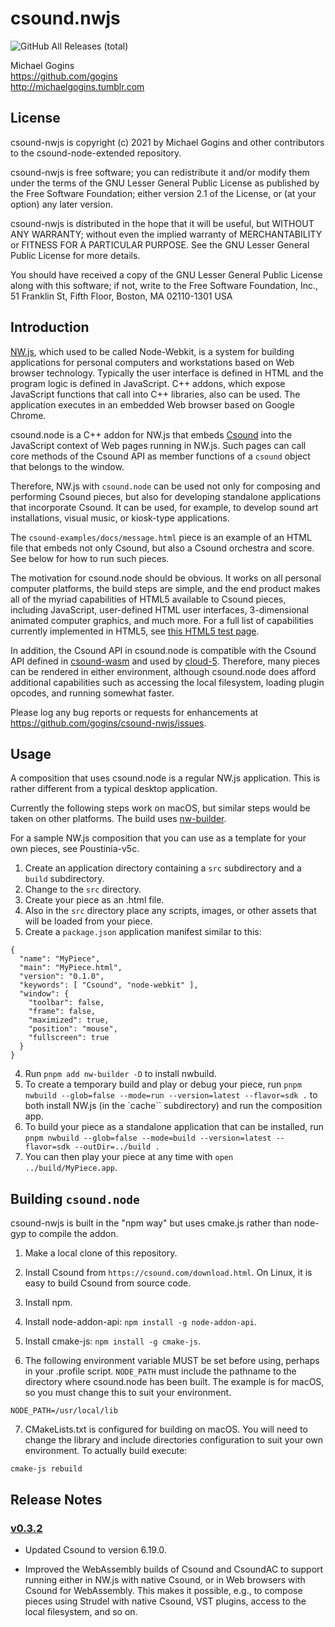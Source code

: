 # csound.nwjs
![GitHub All Releases (total)](https://img.shields.io/github/downloads/gogins/csound-nwjs/total.svg)<br>

Michael Gogins<br>
https://github.com/gogins<br>
http://michaelgogins.tumblr.com

## License

csound-nwjs is copyright (c) 2021 by Michael Gogins and 
other contributors to the csound-node-extended repository.

csound-nwjs is free software; you can redistribute it
and/or modify them under the terms of the GNU Lesser General Public
License as published by the Free Software Foundation; either
version 2.1 of the License, or (at your option) any later version.

csound-nwjs is distributed in the hope that it will be useful,
but WITHOUT ANY WARRANTY; without even the implied warranty of
MERCHANTABILITY or FITNESS FOR A PARTICULAR PURPOSE.  See the
GNU Lesser General Public License for more details.

You should have received a copy of the GNU Lesser General Public
License along with this software; if not, write to the Free Software
Foundation, Inc., 51 Franklin St, Fifth Floor, Boston, MA
02110-1301 USA

## Introduction

[NW.js](http://nwjs.io/), which used to be called Node-Webkit, is a system for building 
applications for personal computers and workstations based on Web browser 
technology. Typically the user interface is defined in HTML and the program 
logic is defined in JavaScript. C++ addons, which expose JavaScript functions 
that call into C++ libraries, also can be used. The application executes in an 
embedded Web browser based on Google Chrome.

csound.node is a C++ addon for NW.js that embeds [Csound](http://csound.github.io/) into the 
JavaScript context of Web pages running in NW.js. Such pages can call core 
methods of the Csound API as member functions of a `csound` object that 
belongs to the window.

Therefore, NW.js with `csound.node` can be used not only for composing and 
performing Csound pieces, but also for developing standalone applications that 
incorporate Csound. It can be used, for example, to develop sound art 
installations, visual music, or kiosk-type applications.

The `csound-examples/docs/message.html` piece is an example of an HTML file
that embeds not only Csound, but also a Csound orchestra and score. See below 
for how to run such pieces.

The motivation for csound.node should be obvious. It works on all personal 
computer platforms, the build steps are simple, and the end product makes all 
of the myriad capabilities of HTML5 available to Csound pieces, including 
JavaScript, user-defined HTML user interfaces, 3-dimensional animated computer
graphics, and much more. For a full list of capabilities currently implemented 
in HTML5, see [this HTML5 test page](https://html5test.com/).

In addition, the Csound API in csound.node is compatible with the Csound API 
defined in [csound-wasm](https://github.com/gogins/csound-wasm) and 
used by [cloud-5](https://github.com/gogins/cloud-5). Therefore, many pieces 
can be rendered in either environment, although csound.node does afford 
additional capabilities such as accessing the local filesystem, loading plugin 
opcodes, and running somewhat faster.

Please log any bug reports or requests for enhancements at 
https://github.com/gogins/csound-nwjs/issues.

## Usage

A composition that uses csound.node is a regular NW.js application. This is 
rather different from a typical desktop application. 

Currently the following steps work on macOS, but similar steps would be taken 
on other platforms. The build uses 
[nw-builder](https://github.com/nwutils/nw-builder).

For a sample NW.js composition that you can use as a template for your own 
pieces, see Poustinia-v5c.

1. Create an application directory containing a `src` subdirectory and a 
   `build` subdirectory. 
2. Change to the `src` directory.
3. Create your piece as an .html file.
4. Also in the `src` directory place any scripts, images, or other assets that 
   will be loaded from your piece.
2. Create a `package.json` application manifest similar to this:
```
{
  "name": "MyPiece",
  "main": "MyPiece.html",
  "version": "0.1.0",
  "keywords": [ "Csound", "node-webkit" ],
  "window": {
    "toolbar": false,
    "frame": false,
    "maximized": true,
    "position": "mouse",
    "fullscreen": true
  }
}
```
4. Run `pnpm add nw-builder -D` to install nwbuild.
5. To create a temporary build and play or debug your piece, run 
   `pnpm nwbuild --glob=false --mode=run --version=latest --flavor=sdk .` 
   to both install NW.js (in the `cache`` subdirectory) and run the composition app.
6. To build your piece as a standalone application that can be installed, run
   `pnpm nwbuild --glob=false --mode=build --version=latest --flavor=sdk --outDir=../build .`
7. You can then play your piece at any time with `open ../build/MyPiece.app`.

## Building `csound.node`

csound-nwjs is built in the "npm way" but uses cmake.js rather than 
node-gyp to compile the addon.

1. Make a local clone of this repository.

2. Install Csound from `https://csound.com/download.html`. On Linux, it is 
   easy to build Csound from source code.

3. Install npm.

4. Install node-addon-api: `npm install -g node-addon-api`.

5. Install cmake-js: `npm install -g cmake-js`.

6. The following environment variable MUST be set before using, perhaps in
your .profile script. `NODE_PATH` must include the pathname to the directory 
where csound.node has been built. The example is for macOS, so you must 
change this to suit your environment.

```
NODE_PATH=/usr/local/lib
```

7. CMakeLists.txt is configured for building on macOS. You will need to 
   change the library and include directories configuration to suit your 
   own environment. To actually build execute:
```
cmake-js rebuild
```

## Release Notes

### [v0.3.2](https://github.com/gogins/csound-wasm/commits/v0.3.2)

 - Updated Csound to version 6.19.0.

 - Improved the WebAssembly builds of Csound and CsoundAC to support 
   running either in NW.js with native Csound, or in Web browsers with 
   Csound for WebAssembly. This makes it possible, e.g., to compose pieces 
   using Strudel with native Csound, VST plugins, access to the local 
   filesystem, and so on.

